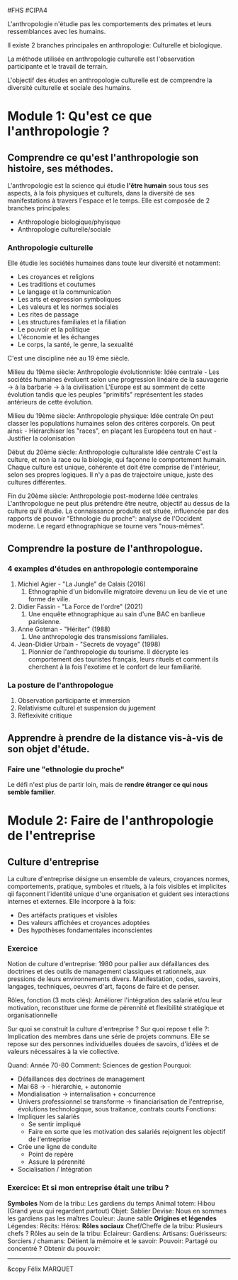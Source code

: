 #FHS #CIPA4 

L'anthropologie n'étudie pas les comportements des primates et leurs ressemblances avec les humains.

Il existe 2 branches principales en anthropologie: Culturelle et biologique.

La méthode utilisée en anthropologie culturelle est l'observation participante et le travail de terrain.

L'objectif des études en anthropologie culturelle est de comprendre la diversité culturelle et sociale des humains.

# Module 1: Qu'est ce que l'anthropologie ?
## Comprendre ce qu'est l'anthropologie son histoire, ses méthodes.
L'anthropologie est la science qui étudie **l'être humain** sous tous ses aspects, à la fois physiques et culturels, dans la diversité de ses manifestations à travers l'espace et le temps.
Elle est composée de 2 branches principales:
- Anthropologie biologique/phyisque
- Anthropologie culturelle/sociale

### Anthropologie culturelle
Elle étudie les sociétés humaines dans toute leur diversité et notamment:
- Les croyances et religions
- Les traditions et coutumes
- Le langage et la communication
- Les arts et expression symboliques
- Les valeurs et les normes sociales
- Les rites de passage
- Les structures familiales et la filiation
- Le pouvoir et la politique
- L'économie et les échanges
- Le corps, la santé, le genre, la sexualité

C'est une discipline née au 19 ème siècle.

Milieu du 19ème siècle: Anthropologie évolutionniste:
	Idée centrale
		- Les sociétés humaines évoluent selon une progression linéaire
			de la sauvagerie -> à la barbarie -> à la civilisation
		  L'Europe est au somment de cette évolution tandis que les peuples "primitifs" représentent les stades antérieurs de cette évolution.

Milieu du 19ème siècle: Anthropologie physique:
	Idée centrale
		On peut classer les populations humaines selon des critères corporels.
		On peut ainsi:
			- Hiérarchiser les "races", en plaçant les Européens tout en haut
			- Justifier la colonisation

Début du 20ème siècle: Anthropologie culturaliste
	Idée centrale
		C'est la culture, et non la race ou la biologie, qui façonne le comportement humain.
		Chaque culture est unique, cohérente et doit être comprise de l'intérieur, selon ses propres logiques.
		Il n'y a pas de trajectoire unique, juste des cultures différentes.

Fin du 20ème siècle: Anthropologie post-moderne
	Idée centrales
		L'anthropologue ne peut plus prétendre être neutre, objectif au dessus de la culture qu'il étudie. La connaissance produite est située, influencée par des rapports de pouvoir
		"Ethnologie du proche": analyse de l'Occident moderne. Le regard ethnographique se tourne vers "nous-mêmes".

## Comprendre la posture de l'anthropologue.
### 4 examples d'études en anthropologie contemporaine
1. Michiel Agier - "La Jungle" de Calais (2016)
	1. Ethnographie d'un bidonville migratoire devenu un lieu de vie et une forme de ville.
2. Didier Fassin - "La Force de l'ordre" (2021)
	1. Une enquête ethnographique au sain d'une BAC en banlieue parisienne.
3. Anne Gotman - "Hériter" (1988)
	1. Une anthropologie des transmissions familiales.
4. Jean-Didier Urbain - "Secrets de voyage" (1998)
	1. Pionnier de l'anthropologie du tourisme. Il décrypte les comportement des touristes français, leurs rituels et comment ils cherchent à la fois l'exotime et le confort de leur familiarité.

### La posture de l'anthropologue
1. Observation participante et immersion
2. Relativisme culturel et suspension du jugement
3. Réflexivité critique


## Apprendre à prendre de la distance vis-à-vis de son objet d'étude.
### Faire une "ethnologie du proche"
Le défi n'est plus de partir loin, mais de **rendre étranger ce qui nous semble familier**.

# Module 2: Faire de l'anthropologie de l'entreprise
## Culture d'entreprise
La culture d'entreprise désigne un ensemble de valeurs, croyances normes, comportements, pratique, symboles et rituels, à la fois visibles et implicites qii façonnent l'identité unique d'une organisation et guident ses interactions internes et externes.
Elle incorpore à la fois: 
- Des artéfacts pratiques et visibles
- Des valeurs affichées et croyances adoptées
- Des hypothèses fondamentales inconscientes

### Exercice
Notion de culture d'entreprise: 1980 pour pallier aux défaillances des doctrines et des outils de management classiques et rationnels, aux pressions de leurs environnements divers. Manifestation, codes, savoirs, langages, techniques, oeuvres d'art, façons de faire et de penser.

Rôles, fonction (3 mots clés): Améliorer l'intégration des salarié et/ou leur motivation, reconstituer une forme de pérennité et flexibilité stratégique et organisationnelle

Sur quoi se construit la culture d'entreprise ? Sur quoi repose t elle ?: Implication des membres dans une série de projets communs. Elle se repose sur des personnes individuelles douées de savoirs, d'idées et de valeurs nécessaires à la vie collective.

Quand: Année 70-80
Comment: Sciences de gestion
Pourquoi: 
- Défaillances des doctrines de management
- Mai 68 -> - hiérarchie, + autonomie
- Mondialisation -> internalisation + concurrence
- Univers professionnel se transforme -> financiarisation de l'entreprise, évolutions technologique, sous traitance, contrats courts
Fonctions:
- Impliquer les salariés
	- Se sentir impliqué
	- Faire en sorte que les motivation des salariés rejoignent les objectif de l'entreprise
- Crée une ligne de conduite
	- Point de repère
	- Assure la pérennité
- Socialisation / Intégration

### Exercice: Et si mon entreprise était une tribu ?
**Symboles**
Nom de la tribu: Les gardiens du temps
Animal totem: Hibou (Grand yeux qui regardent partout)
Objet: Sablier
Devise: Nous en sommes les gardiens pas les maîtres
Couleur: Jaune sable
**Origines et légendes**
Légendes: 
Récits: 
Héros: 
**Rôles sociaux**
Chef/Cheffe de la tribu:
Plusieurs chefs ?
Rôles au sein de la tribu:
Eclaireur:
Gardiens:
Artisans:
Guérisseurs:
Sorciers / chamans:
Détient la mémoire et le savoir:
Pouvoir: 
Partagé ou concentré ?
Obtenir du pouvoir:

---
&copy Félix MARQUET